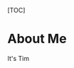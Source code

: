 [TOC]

# About Me

It's Tim

<!--
# Projects

## html2md

html2md is a fast and reliable C++ library for converting HTML content into markdown. It offers support for a wide range of HTML tags, including those for formatting text, creating lists, and inserting images and links. In addition, html2md offers support for table formatting, making it a valuable tool for users who need to convert HTML tables into markdown.  
For more information and to see the documentation, please visit [here](https://tim-gromeyer.github.io/html2md/).

## MarkdownEdit

MarkdownEdit is a program for creating and editing Markdown files. Some of its features include a spell checker, syntax highlighting editor, live preview, auto-completion, and the ability to import from HTML. **For a live demo, please click the image below**.

<p><a href="https://tim-gromeyer.github.io/MarkdownEdit/markdownedit.html" target="_blank"><img src="MarkdownEdit.png" alt="Example">Click image for online demo</a></p>

For more information about MarkdownEdit, please visit [here](https://tim-gromeyer.github.io/MarkdownEdit/).

## SConverter

SConverter is an app for converting strings. Some of its features include a syntax highlighting editor, the ability to load from files, undo/redo functionality, real-time preview of converted strings, and a native look and feel. The app is also lightweight and quick to open recent files.

| From         	| To                                            	|
|:------------:	|:----------------------------------------------:|
| **Plain**    		| C-string<br>Sorted<br>MD5<br>SHA256<br>SHA512 	|
| **Markdown**  	|                 HTML<br>Plain                 	|
| **HTML**     	|               Markdown<br>Plain               	|
| **C-string** 		  |                     Plain                     	|

<p><a href="https://tim-gromeyer.github.io/Converter/converter.html" target="_blank"><img src="Converter.png" alt="Example">Click image for online demo</a></p>

For more information about SConverter, please visit [here](Converter.md).

<p hidden>
<img src="images/MarkdownEdit.svg" width=0 height=0><img src="images/Converter.svg" width=0 height=0>
</p>
-->
